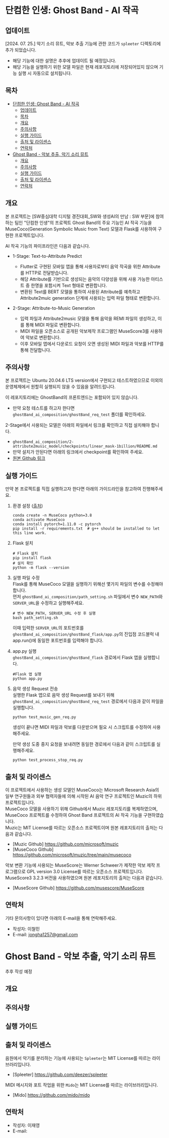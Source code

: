 # 단컴한 인생: Ghost Band - AI 작곡

## 업데이트
[2024. 07. 25.] 악기 소리 뮤트, 악보 추출 기능에 관한 코드가 `spleeter` 디렉토리에 추가 되었습니다.
- 해당 기능에 대한 설명은 추후에 업데이트 될 예정입니다.
- 해당 기능을 실행하기 위한 모델 파일은 현재 레포지토리에 저장되어있지 않으며 기능 실행 시 자동으로 설치됩니다.

## 목차
- [단컴한 인생: Ghost Band - AI 작곡](#단컴한-인생-ghost-band---ai-작곡)
  - [업데이트](#업데이트)
  - [목차](#목차)
  - [개요](#개요)
  - [주의사항](#주의사항)
  - [실행 가이드](#실행-가이드)
  - [출처 및 라이센스](#출처-및-라이센스)
  - [연락처](#연락처)
- [Ghost Band - 악보 추출, 악기 소리 뮤트](#ghost-band---악보-추출-악기-소리-뮤트)
  - [개요](#개요-1)
  - [주의사항](#주의사항-1)
  - [실행 가이드](#실행-가이드-1)
  - [출처 및 라이센스](#출처-및-라이센스-1)
  - [연락처](#연락처-1)


## 개요
본 프로젝트는 [SW중심대학 디지털 경진대회_SW와 생성AI의 만남 : SW 부문]에 참여하는 팀인 "단컴한 인생"의 프로젝트 Ghost Band의 주요 기능인 AI 작곡 기능을 MuseCoco(Generation Symbolic Music from Text) 모델과 Flask를 사용하여 구현한 프로젝트입니다.  
  
AI 작곡 기능의 파이프라인은 다음과 같습니다.

- 1-Stage: Text-to-Attribute Predict
  - Flutter로 구현된 모바일 앱을 통해 사용자로부터 음악 작곡을 위한 Attribute를 HTTP로 전달받습니다.
  - 해당 Attribute를 기반으로 생성되는 음악의 다양성을 위해 사용 가능한 아티스트 중 한명을 포함시켜 Text 형태로 변환합니다.  
  - 변환된 Text를 BERT 모델을 통하여 사용된 Attribute를 예측하고 Attribute2muic generation 단계에 사용되는 입력 파일 형태로 변환합니다.  

- 2-Stage: Attribute-to-Music Generation
  - 입력 파일과 Attribute2music 모델을 통해 음악을 REMI 파일의 생성하고, 이를 통해 MIDI 파일로 변환합니다.
  - MIDI 파일을 오픈소스로 공개된 악보제작 프로그램인 MuseScore3를 사용하여 악보로 변환합니다.
  - 이후 모바일 앱에서 다운로드 요청이 오면 생성된 MIDI 파일과 악보를 HTTP를 통해 전달합니다.




## 주의사항
본 프로젝트는 Ubuntu 20.04.6 LTS version에서 구현되고 테스트하였으므로 이외의 운영체제에서 원할히 실행되지 않을 수 있음을 알려드립니다.

이 레포지토리에는 GhostBand의 프론트엔드는 포함되어 있지 않습니다.  
- 만약 요청 테스트를 하고자 한다면 `ghostBand_ai_composition/ghostBand_req_test` 폴더를 확인하세요.  

2-Stage에서 사용되는 모델은 아래의 파일에서 링크를 확인하고 직접 설치해야 합니다.
- `ghostBand_ai_composition/2-attribute2music_model/checkpoints/linear_mask-1billion/README.md`
- 만약 설치가 안된다면 아래의 링크에서 checkpoint를 확인하여 주세요.
- [원본 Github 링크](https://github.com/microsoft/muzic/tree/main/musecoco#ii-attribute-to-music-generation-1)



## 실행 가이드
만약 본 프로젝트를 직접 실행하고자 한다면 아래의 가이드라인을 참고하여 진행해주세요.  

1. 환경 설정 ([출처](https://github.com/microsoft/muzic/tree/main/musecoco))
    ```
    conda create -n MuseCoco python=3.8
    conda activate MuseCoco
    conda install pytorch=1.11.0 -c pytorch
    pip install -r requirements.txt  # g++ should be installed to let this line work.
    ```

2. Flask 설치
    ```
    # Flask 설치
    pip install flask
    # 설치 확인
    python -m flask --version
    ```
3. 실행 파일 수정   
  Flask를 통해 MuseCoco 모델을 실행하기 위해선 몇가지 파일의 변수를 수정해야합니다.  
  먼저 `ghostBand_ai_composition/path_setting.sh` 파일에서 변수 `NEW_PATH`와 `SERVER_URL`을 수정하고 실행해주세요.
     ```
     # 변수 NEW_PATH, SERVER_URL 수정 후 실행
     bash path_setting.sh
     ```
    이때 입력한 `SERVER_URL`의 포트번호를 `ghostBand_ai_composition/ghostBand_flask/app.py`의 진입점 코드블럭 내 app.run()에 동일한 포트번호를 입력해야 합니다.

4. app.py 실행  
    `ghostBand_ai_composition/ghostBand_flask` 경로에서 Flask 앱을 실행합니다.
    ```
    #Flask 앱 실행
    python app.py
    ```
5. 음악 생성 Request 전송  
    실행한 Flask 앱으로 음악 생성 Request를 보내기 위해 `ghostBand_ai_composition/ghostBand_req_test` 경로에서 다음과 같이 파일을 실행합니다. 
    ```
    python test_music_gen_req.py
    ```
    생성이 끝나면 MIDI 파일과 악보를 다운받으며 필요 시 스크립트를 수정하여 사용해주세요.  
    
    만약 생성 도중 중지 요청을 보내려면 동일한 경로에서 다음과 같이 스크립트를 실행해주세요.
    ```
    python test_process_stop_req.py
    ```




## 출처 및 라이센스
이 프로젝트에서 사용하는 생성 모델인 MuseCoco는 Microsoft Research Asia의 일부 연구원들과 외부 협력자들에 의해 시작된 AI 음악 연구 프로젝트인 Muzic의 하위 프로젝트입니다.   
MuseCoco 모델을 사용하기 위해 Github에서 Muzic 레포지토리를 복제하였으며, MuseCoco 프로젝트를 수정하여 Ghost Band 프로젝트의 AI 작곡 기능을 구현하였습니다.  
Muzic는 MIT License를 따르는 오픈소스 프로젝트이며 원본 레포지토리의 출처는 다음과 같습니다.

- [Muzic Github] https://github.com/microsoft/muzic
- [MuseCoco Github] https://github.com/microsoft/muzic/tree/main/musecoco

악보 변환 기능에 사용되는 MuseScore는 Werner Schweer가 제작한 악보 제작 프로그램으로 GPL version 3.0 License를 따르는 오픈소스 프로젝트입니다.  
MuseScore3 3.2.3 버전을 사용하였으며 원본 레포지토리의 출처는 다음과 같습니다.

- [MuseScore Github] https://github.com/musescore/MuseScore

## 연락처
기타 문의사항이 있다면 아래의 E-mail을 통해 연락해주세요.  
- 작성자: 이철민  
- E-mail: jongha1257@gmail.com

# Ghost Band - 악보 추출, 악기 소리 뮤트

추후 작성 예정
## 개요

## 주의사항

## 실행 가이드

## 출처 및 라이센스
음원에서 악기를 분리하는 기능에 사용되는 `Spleeter`는 MIT License를 따르는 라이브러리입니다.  
- [Spleeter] https://github.com/deezer/spleeter  

  
MIDI 메시지와 포트 작업을 위한 `Mido`는 MIT License를 따르는 라이브러리입니다.
- [Mido] https://github.com/mido/mido


## 연락처
- 작성자: 이재영
- E-mail: 
